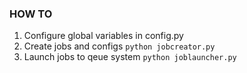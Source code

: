 ### HOW TO

1. Configure global variables in config.py
2. Create jobs and configs `python jobcreator.py`
3. Launch jobs to qeue system `python joblauncher.py`
